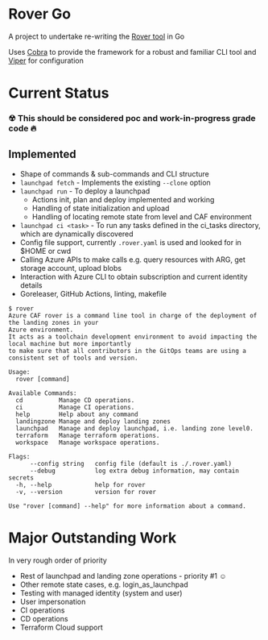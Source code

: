 # Rover Go

A project to undertake re-writing the [Rover tool](https://github.com/aztfmod/rover) in Go

Uses [Cobra](https://github.com/spf13/cobra) to provide the framework for a robust and familiar CLI tool and [Viper](https://github.com/spf13/viper) for configuration

# Current Status

### ☢ This should be considered poc and work-in-progress grade code 🔥

## Implemented 

- Shape of commands & sub-commands and CLI structure
- `launchpad fetch` - Implements the existing `--clone` option
- `launchpad run` - To deploy a launchpad
  - Actions init, plan and deploy implemented and working
  - Handling of state initialization and upload
  - Handling of locating remote state from level and CAF environment
- `launchpad ci <task>` - To run any tasks defined in the ci_tasks directory, which are dynamically discovered
- Config file support, currently `.rover.yaml` is used and looked for in $HOME or cwd
- Calling Azure APIs to make calls e.g. query resources with ARG, get storage account, upload blobs
- Interaction with Azure CLI to obtain subscription and current identity details
- Goreleaser, GitHub Actions, linting, makefile
 
```text
$ rover
Azure CAF rover is a command line tool in charge of the deployment of the landing zones in your 
Azure environment.
It acts as a toolchain development environment to avoid impacting the local machine but more importantly 
to make sure that all contributors in the GitOps teams are using a consistent set of tools and version.

Usage:
  rover [command]

Available Commands:
  cd          Manage CD operations.
  ci          Manage CI operations.
  help        Help about any command
  landingzone Manage and deploy landing zones
  launchpad   Manage and deploy launchpad, i.e. landing zone level0.
  terraform   Manage terraform operations.
  workspace   Manage workspace operations.

Flags:
      --config string   config file (default is ./.rover.yaml)
      --debug           log extra debug information, may contain secrets
  -h, --help            help for rover
  -v, --version         version for rover

Use "rover [command] --help" for more information about a command.
```

# Major Outstanding Work

In very rough order of priority

- Rest of launchpad and landing zone operations - priority #1 ☺
- Other remote state cases, e.g. login_as_launchpad
- Testing with managed identity (system and user)
- User impersonation
- CI operations
- CD operations
- Terraform Cloud support
